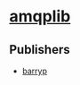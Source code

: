 # [amqplib](https://pypi.org/project/amqplib)



## Publishers
- [barryp](https://pypi.org/user/barryp)

